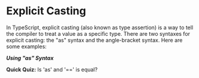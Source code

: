 # Explicit Casting
In TypeScript, explicit casting (also known as type assertion) is a way to tell the compiler to treat a value as a specific type. There are two syntaxes for explicit casting: the "as" syntax and the angle-bracket syntax. Here are some examples:

***Using "as" Syntax***

**Quick Quiz:**
Is 'as' and '==' is equal?